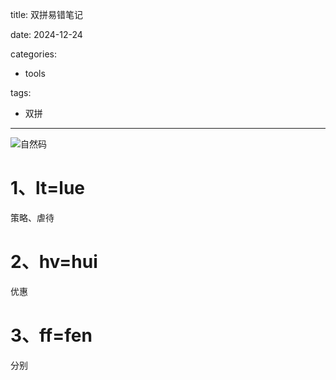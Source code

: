title: 双拼易错笔记

date: 2024-12-24 

categories:

- tools


tags:

- 双拼

---

![自然码](assets/%E8%87%AA%E7%84%B6%E7%A0%81.png)

# 1、lt=lue

策略、虐待

# 2、hv=hui

优惠

# 3、ff=fen

分别